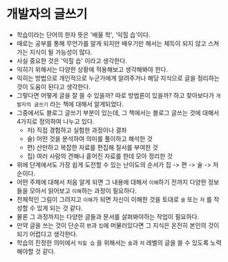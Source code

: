 # 개발자의 글쓰기

* 학습이라는 단어의 한자 뜻은 '배울 학', '익힐 습'이다.
* 때로는 공부를 통해 무언가를 알게 되지만 배우기만 해서는 체득이 되지 않고 스쳐가는 지식이 될
가능성이 많다.
* 사실 중요한 것은 '익힐 습' 이라고 생각한다.
* 익히기 위해서는 다양한 상황에 적용해보고 생각해봐야 한다.
* 익히는 방법으로 개인적으로 누군가에게 알려주거나 해당 지식으로 글을 정리하는 것이 도움이 된다고
생각한다.
* 그렇다면 어떻게 글을 잘 쓸 수 있을까? 따로 방법론이 있을까? 하고 찾아보다가 `개발자의 글쓰기` 라는 책에 대해서
알게되었다.
* 그중에서도 블로그 글쓰기 부분이 있는데, 그 책에서는 블로그 글쓰는 것에 대해서 4가지로 정의하여 나누고 있다.
  * 저) 직접 경험하고 실험한 과정이나 결좌
  * 술) 어떤 것을 분석하여 의미를 풀이하고 해석한 것
  * 편) 산만하고 복잡한 자료를 편집해 질서를 부여한 것
  * 집) 여러 사람의 견해나 흩어진 자료를 한데 모아 정리한 것
* 위에 단계에서도 가장 쉽게 도전할 수 있는 난이도의 순서가 집 -> 편 -> 술 -> 저 순이다.
* 어떤 주제에 대해서 처음 알게 되면 그 내용에 대해서 `이해`하기 전까지 다양한 정보들을 모아서
읽어보고 `이해`하는 과정이 필요하다.
* 전체적인 그림이 그려지고 `이해`가 되면 자신이 이해한 것을 토대로 `술` 또는 `저` 를 작성할 수 있게
되는 것 같다.
* 물론 그 과정까지는 다양한 글들과 문서를 살펴봐야하는 작업이 필요하다.
* 만약 글을 쓰는 것이 단순히 `편`과 `집`에 머물러있다면 그 지식은 온전히 본인의 것이 되기 어렵다고 생각한다.
* 학습의 진정한 의미에서 `익힐 습` 을 위해서는 `술`과 `저` 레벨의 글을 쓸 수 있도록 노력해야할 것 같다.
